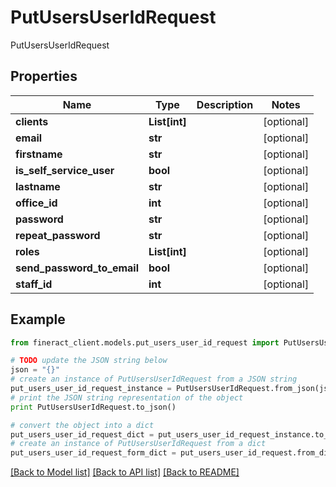 # PutUsersUserIdRequest

PutUsersUserIdRequest

## Properties

Name | Type | Description | Notes
------------ | ------------- | ------------- | -------------
**clients** | **List[int]** |  | [optional] 
**email** | **str** |  | [optional] 
**firstname** | **str** |  | [optional] 
**is_self_service_user** | **bool** |  | [optional] 
**lastname** | **str** |  | [optional] 
**office_id** | **int** |  | [optional] 
**password** | **str** |  | [optional] 
**repeat_password** | **str** |  | [optional] 
**roles** | **List[int]** |  | [optional] 
**send_password_to_email** | **bool** |  | [optional] 
**staff_id** | **int** |  | [optional] 

## Example

```python
from fineract_client.models.put_users_user_id_request import PutUsersUserIdRequest

# TODO update the JSON string below
json = "{}"
# create an instance of PutUsersUserIdRequest from a JSON string
put_users_user_id_request_instance = PutUsersUserIdRequest.from_json(json)
# print the JSON string representation of the object
print PutUsersUserIdRequest.to_json()

# convert the object into a dict
put_users_user_id_request_dict = put_users_user_id_request_instance.to_dict()
# create an instance of PutUsersUserIdRequest from a dict
put_users_user_id_request_form_dict = put_users_user_id_request.from_dict(put_users_user_id_request_dict)
```
[[Back to Model list]](../README.md#documentation-for-models) [[Back to API list]](../README.md#documentation-for-api-endpoints) [[Back to README]](../README.md)


